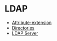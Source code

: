 # LDAP

-   [Attribute-extension](./attribute-extension.md)
-   [Directories](./directories.md)
-   [LDAP Server](./server.md)
